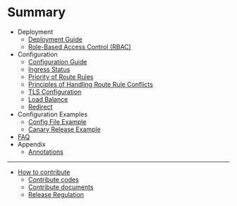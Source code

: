 # Summary

[comment]: <> "For user"
* Deployment
    * [Deployment Guide](deployment.md)
    * [Role-Based Access Control (RBAC)](rbac.md)
* Configuration
    * [Configuration Guide](ingress/basic.md)
    * [Ingress Status](ingress/validate-state.md)
    * [Priority of Route Rules](ingress/priority.md)
    * [Principles of Handling Route Rule Conflicts](ingress/conflict.md)
    * [TLS  Configuration](ingress/tls.md)
    * [Load Balance](ingress/load-balance.md)
    * [Redirect](ingress/redirect.md)
* Configuration Examples
    * [Config File Example](example/example.md)
    * [Canary Release Example](example/canary-release.md)
* [FAQ](FAQ/FAQ.md)
* Appendix
  * [Annotations](appendix/annotations.md)

---

[comment]: <> "For developer"
* [How to contribute](contribute/how-to-contribute.md)
    * [Contribute codes](contribute/contribute-codes.md)
    * [Contribute documents](contribute/contribute-documents.md)
    * [Release Regulation](https://www.bfe-networks.net/en_us/development/release_regulation/)

